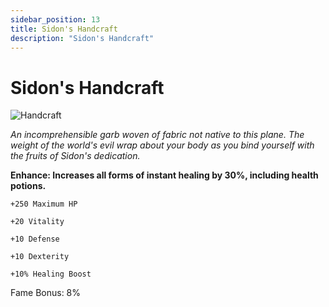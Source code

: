 ```yaml
---
sidebar_position: 13
title: Sidon's Handcraft
description: "Sidon's Handcraft"
---
```


# Sidon's Handcraft

![Handcraft](https://cdn.discordapp.com/attachments/1187552567295758487/1188607258221891604/Sidons_Handcraft.png?ex=659b23c5&is=6588aec5&hm=f0b214d5a85f01475008f886ce942c8d7e69f919a0c07f113b7c5e51f3e4e87a&)

<i>An incomprehensible garb woven of fabric not native to this plane. The weight of the world's evil wrap about your body as you bind yourself with the fruits of Sidon's dedication.</i>

**Enhance: Increases all forms of instant healing by 30%, including health potions.**

    +250 Maximum HP
    
    +20 Vitality
    
    +10 Defense        
        
    +10 Dexterity
    
    +10% Healing Boost

Fame Bonus: 8%
